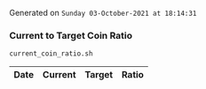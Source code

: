Generated on `Sunday 03-October-2021 at 18:14:31`

### Current to Target Coin Ratio
`current_coin_ratio.sh`

Date|Current|Target|Ratio
---|---|---|---
